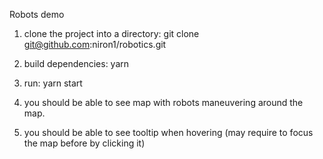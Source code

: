 Robots demo

1. clone the project into a directory: git clone git@github.com:niron1/robotics.git

2. build dependencies:  yarn

3. run: yarn start

4. you should be able to see map with robots maneuvering around the map.

5. you should be able to see tooltip when hovering (may require to focus the map before by clicking it)
